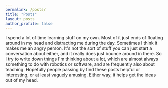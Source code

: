 ```yaml
---
permalink: /posts/
title: "Posts"
layout: posts
author_profile: false
---
```


I spend a lot of time learning stuff on my own. Most of it just ends of floating around in my head and distracting me during the day. Sometimes I think it makes me an angry person. It's not the sort of stuff you can just start a conversation about either, and it really does just bounce around in there. So I try to write down things I'm thinking about a lot, which are almost always something to do with robotics or software, and are frequently also about teaching. Hopefully people passing by find these posts helpful or interesting, or at least vaguely amusing. Either way, it helps get the ideas out of my head.
